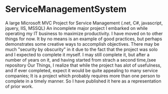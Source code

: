 ServiceManagementSystem
=======================

A large Microsoft MVC Project for Service Management (.net, C#, javascript, jquery, IIS, MSSQL)
An incomplete major project I embarked on while operating my IT business to maximize productivity. I have moved on to other things for now.
It by no means is an example of good practices, but perhaps demonstrates some creative ways to accomplish objectives. There may be much "security by obscurity" in it due to the fact that the project was solo and I expected to complete it myself.
I may still complete it, but after a number of years on it, and having started from strach a second time,(see repository Our Things, I realize that while the project has alot of usefulness, and if ever completed, expect it would be quite appealing to many service companies; It is a project which probably requires more than one person to complete in a timely manner. So I have published it here as a representation of prior work.
